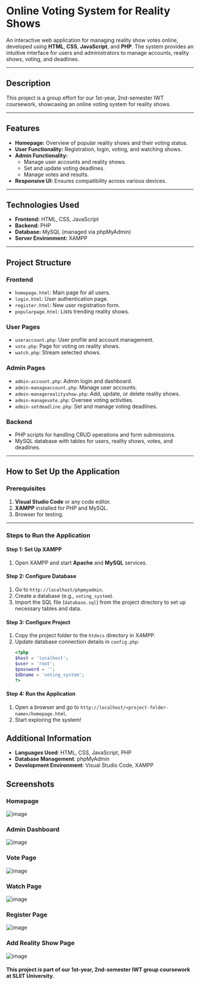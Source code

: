 # Online Voting System for Reality Shows

An interactive web application for managing reality show votes online, developed using **HTML**, **CSS**, **JavaScript**, and **PHP**. The system provides an intuitive interface for users and administrators to manage accounts, reality shows, voting, and deadlines.

---

## Description

This project is a group effort for our 1st-year, 2nd-semester IWT coursework, showcasing an online voting system for reality shows.

---

## Features

- **Homepage:** Overview of popular reality shows and their voting status.
- **User Functionality:** Registration, login, voting, and watching shows.
- **Admin Functionality:**
  - Manage user accounts and reality shows.
  - Set and update voting deadlines.
  - Manage votes and results.
- **Responsive UI:** Ensures compatibility across various devices.

---

## Technologies Used

- **Frontend:** HTML, CSS, JavaScript
- **Backend:** PHP
- **Database:** MySQL (managed via phpMyAdmin)
- **Server Environment:** XAMPP

---

## Project Structure

### Frontend
- `homepage.html`: Main page for all users.
- `login.html`: User authentication page.
- `register.html`: New user registration form.
- `popularpage.html`: Lists trending reality shows.

### User Pages
- `useraccount.php`: User profile and account management.
- `vote.php`: Page for voting on reality shows.
- `watch.php`: Stream selected shows.

### Admin Pages
- `admin-account.php`: Admin login and dashboard.
- `admin-manageaccount.php`: Manage user accounts.
- `admin-managerealityshow.php`: Add, update, or delete reality shows.
- `admin-managevote.php`: Oversee voting activities.
- `admin-setdeadline.php`: Set and manage voting deadlines.

### Backend
- PHP scripts for handling CRUD operations and form submissions.
- MySQL database with tables for users, reality shows, votes, and deadlines.

---

## How to Set Up the Application

### Prerequisites
1. **Visual Studio Code** or any code editor.
2. **XAMPP** installed for PHP and MySQL.
3. Browser for testing.

---

### Steps to Run the Application

#### Step 1: Set Up XAMPP
1. Open XAMPP and start **Apache** and **MySQL** services.

#### Step 2: Configure Database
1. Go to `http://localhost/phpmyadmin`.
2. Create a database (e.g., `voting_system`).
3. Import the SQL file (`database.sql`) from the project directory to set up necessary tables and data.

#### Step 3: Configure Project
1. Copy the project folder to the `htdocs` directory in XAMPP.
2. Update database connection details in `config.php`:
   ```php
   <?php
   $host = 'localhost';
   $user = 'root';
   $password = '';
   $dbname = 'voting_system';
   ?>

#### Step 4: Run the Application
1. Open a browser and go to `http://localhost/<project-folder-name>/homepage.html`.
2. Start exploring the system!

## Additional Information
- **Languages Used**: HTML, CSS, JavaScript, PHP
- **Database Management**: phpMyAdmin
- **Development Environment**: Visual Studio Code, XAMPP

## Screenshots
### Homepage
![image](https://github.com/user-attachments/assets/40ebe15b-2a02-4f7f-ba36-80f7d08ee449)

### Admin Dashboard
![image](https://github.com/user-attachments/assets/92fbd4b9-643a-49f8-8b45-21025b8f9a8d)

### Vote Page
![image](https://github.com/user-attachments/assets/270c478f-2b1c-4cb3-8e86-075a9f25947f)

### Watch Page
![image](https://github.com/user-attachments/assets/ab16e168-2d49-44b0-af58-d0b9b97258e5)

### Register Page
![image](https://github.com/user-attachments/assets/7b45f31e-32de-4908-9d7b-063f018b5128)

### Add Reality Show Page
![image](https://github.com/user-attachments/assets/1fd9ad2d-d891-42b3-b996-cd902e4af7e3)


#### This project is part of our 1st-year, 2nd-semester IWT group coursework at SLIIT University.
